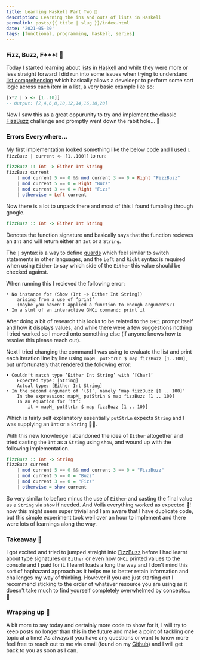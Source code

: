 ```yaml
---
title: Learning Haskell Part Two 🎉
description: Learning the ins and outs of lists in Haskell
permalink: posts/{{ title | slug }}/index.html
date: '2021-05-30'
tags: [functional, programming, haskell, series]
---
```


### Fizz, Buzz, F***! 🤬

Today I started learning about [lists](https://wiki.haskell.org/How_to_work_on_lists) in [Haskell](https://www.haskell.org/) and while they were more or less straight forward I did run into some issues when trying to understand [list comprehension](https://wiki.haskell.org/List_comprehension) which basically allows a develoepr to perform some sort logic across each item in a list, a very basic example like so:

```hs
[x*2 | x <- [1..10]]  
-- Output: [2,4,6,8,10,12,14,16,18,20]  
```

Now I saw this as a great oppurunity to try and implement the classic [FizzBuzz](https://www.tomdalling.com/blog/software-design/fizzbuzz-in-too-much-detail/) challenge and promptly went down the rabit hole... 🐰

### Errors Everywhere...

My first implementation looked something like the below code and I used `[ fizzBuzz | current <- [1..100]]` to run:

```hs
fizzBuzz :: Int -> Either Int String
fizzBuzz current 
    | mod current 5 == 0 && mod current 3 == 0 = Right "FizzBuzz"
    | mod current 5 == 0 = Right "Buzz"
    | mod current 3 == 0 = Right "Fizz"
    | otherwise = Left current 
```

Now there is a lot to unpack there and most of this I found fumbling through google.
```hs
fizzBuzz :: Int -> Either Int String
```
Denotes the function signature and basically says that the function recieves an `Int` and will return either an `Int` or a `String`.

The `|` syntax is a way to define [guards](https://www.futurelearn.com/info/courses/functional-programming-haskell/0/steps/27226) which feel similar to switch statements in other languages, and the `Left` and `Right` syntax is required when using `Either` to say which side of the `Either` this value should be checked against.

When running this I recieved the following error:

```
• No instance for (Show (Int -> Either Int String))
    arising from a use of ‘print’
    (maybe you haven't applied a function to enough arguments?)
• In a stmt of an interactive GHCi command: print it
```

After doing a bit of research this looks to be related to the `GHCi` prompt itself and how it displays values, and while there were a few suggestions nothing I tried worked so I moved onto something else (if anyone knows how to resolve this please reach out).

Next I tried changing the command I was using to evaluate the list and print each iteration line by line using `mapM_ putStrLn $ map fizzBuzz [1..100]`, but unfortunately that rendered the following error:

```
• Couldn't match type ‘Either Int String’ with ‘[Char]’
    Expected type: [String]
    Actual type: [Either Int String]
• In the second argument of ‘($)’, namely ‘map fizzBuzz [1 .. 100]’
    In the expression: mapM_ putStrLn $ map fizzBuzz [1 .. 100]
    In an equation for ‘it’:
        it = mapM_ putStrLn $ map fizzBuzz [1 .. 100]
```

Which is fairly self explanatory essentially `putStrLn` expects `String` and I was supplying an `Int` or a `String` 🤦‍♂️.

With this new knowledge I abandoned the idea of `Either` altogether and tried casting the `Int` as a `String` using `show`, and wound up with the following implementation.

```hs
fizzBuzz :: Int -> String
fizzBuzz current 
    | mod current 5 == 0 && mod current 3 == 0 = "FizzBuzz"
    | mod current 5 == 0 = "Buzz"
    | mod current 3 == 0 = "Fizz"
    | otherwise = show current 
```

So very similar to before minus the use of `Either` and casting the final value as a `String` via `show` if needed. And Voilà everything worked as expected 🥳! now this might seem super trivial and I am aware that I have duplicate code, but this simple experiment took well over an hour to implement and there were lots of learnings along the way.

### Takeaway 🍜

I got excited and tried to jumped straight into [FizzBuzz](https://www.tomdalling.com/blog/software-design/fizzbuzz-in-too-much-detail/) before I had learnt about type signatures or `Either` or even how `GHCi` printed values to the console and I paid for it. I learnt loads a long the way and I don't mind this sort of haphazard approach as it helps me to better retain information and challenges my way of thinking. However if you are just starting out I recommend sticking to the order of whatever resource you are using as it doesn't take much to find yourself completely overwhelmed by concepts... 🤯

### Wrapping up 🎁

A bit more to say today and certainly more code to show for it, I will try to keep posts no longer than this in the future and make a point of tackling one topic at a time! As always if you have any questions or want to know more feel free to reach out to me via email (found on my [Github](https://github.com/chopfitzroy)) and I will get back to you as soon as I can.





